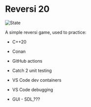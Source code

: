 # Reversi 20

![State](https://github.com/bitpwr/reversi/actions/workflows/push.yml/badge.svg)

A simple reversi game, used to practice:

* C++20
* Conan
* GitHub actions
* Catch 2 unit testing

* VS Code dev containers
* VS Code debugging
* GUI - SDL,???
